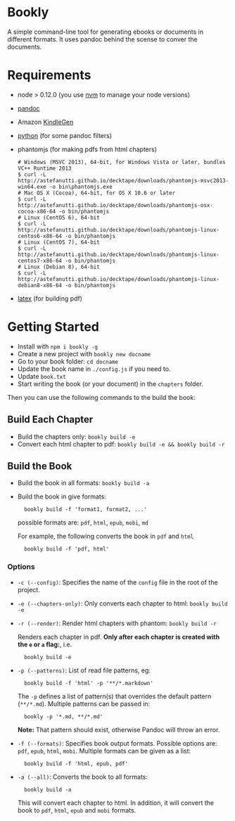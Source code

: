 # Bookly

A simple command-line tool for generating ebooks or documents in different formats. It uses pandoc behind the scense to conver the documents.

# Requirements

- node > 0.12.0 (you use [nvm](https://github.com/creationix/nvm) to manage your node versions)

- [pandoc](http://pandoc.org/installing.html)

- Amazon [KindleGen](https://www.amazon.com/gp/feature.html?docId=1000765211)

- [python](https://github.com/yyuu/pyenv) (for some pandoc filters)

- phantomjs (for making pdfs from html chapters)

    ```
    # Windows (MSVC 2013), 64-bit, for Windows Vista or later, bundles VC++ Runtime 2013
    $ curl -L http://astefanutti.github.io/decktape/downloads/phantomjs-msvc2013-win64.exe -o bin\phantomjs.exe
    # Mac OS X (Cocoa), 64-bit, for OS X 10.6 or later
    $ curl -L http://astefanutti.github.io/decktape/downloads/phantomjs-osx-cocoa-x86-64 -o bin/phantomjs
    # Linux (CentOS 6), 64-bit
    $ curl -L http://astefanutti.github.io/decktape/downloads/phantomjs-linux-centos6-x86-64 -o bin/phantomjs
    # Linux (CentOS 7), 64-bit
    $ curl -L http://astefanutti.github.io/decktape/downloads/phantomjs-linux-centos7-x86-64 -o bin/phantomjs
    # Linux (Debian 8), 64-bit
    $ curl -L http://astefanutti.github.io/decktape/downloads/phantomjs-linux-debian8-x86-64 -o bin/phantomjs
    ```

- [latex](http://miktex.org/download) (for building pdf)

# Getting Started

- Install with `npm i bookly -g`
- Create a new project with `bookly new docname`
- Go to your book folder: `cd docname`
- Update the book name in `./config.js` if you need to.
- Update `book.txt`
- Start writing the book (or your document) in the `chapters` folder.

Then you can use the following commands to the build the book:

## Build Each Chapter

- Build the chapters only: `bookly build -e`
- Convert each html chapter to pdf: `bookly build -e && bookly build -r`

## Build the Book

- Build the book in all formats: `bookly build -a`

- Build the book in give formats:

		bookly build -f 'format1, format2, ...'

	possible formats are: `pdf`, `html`, `epub`, `mobi`, `md`

	For example, the following converts the book in `pdf` and `html`

		bookly build -f 'pdf, html'

### Options

- `-c (--config)`: Specifies the name of the `config` file in the root of the project.

- `-e (--chapters-only)`: Only converts each chapter to html: `bookly build -e`

- `-r (--render)`: Render html chapters with phantom: `bookly build -r`

    Renders each chapter in pdf. **Only after each chapter is created with the `e` or `a` flag:**, i.e.

        bookly build -e

- `-p (--patterns)`: List of read file patterns, eg:

        bookly build -f 'html' -p '**/*.markdown'

    The `-p` defines a list of pattern(s) that overrides the default pattern (`**/*.md`). Multiple patterns can be passed in:

        bookly -p '*.md, **/*.md'

    **Note:** That pattern should exist, otherwise Pandoc will throw an error.

- `-f (--formats)`: Specifies book output formats. Possible options are: `pdf`, `epub`, `html`, `mobi`. Multiple formats can be given as a list:

        bookly build -f 'html, epub, pdf'

- `-a (--all)`: Converts the book to all formats:

        bookly build -a

    This will convert each chapter to html. In addition, it will convert the book to `pdf`, `html`, `epub` and `mobi` formats.
